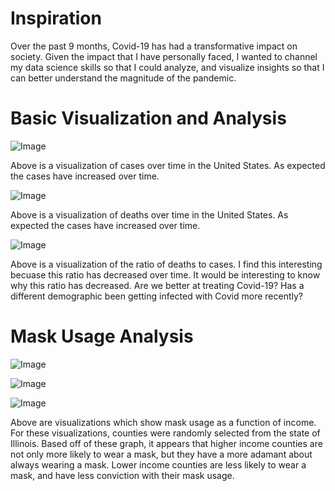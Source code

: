 <h1>Inspiration</h1>
 
<p>Over the past 9 months, Covid-19 has had a transformative impact on society. Given the impact that I have personally faced, I wanted to channel my data science skills so that I could analyze, and visualize insights so that I can better understand the magnitude of the pandemic.</p>

<h1>Basic Visualization and Analysis</h1>
<p><img alt="Image" title="icon" src="https://github.com/AbhikMahakul/Covid-Analysis/blob/main/Images/Basic%20Trends/casesovertime.png" /></p>
 
<p> Above is a visualization of cases over time in the United States. As expected the cases have increased over time. </p>


<p><img alt="Image" title="icon" src="https://github.com/AbhikMahakul/Covid-Analysis/blob/main/Images/Basic%20Trends/deathsovertime.png" /></p>


<p> Above is a visualization of deaths over time in the United States. As expected the cases have increased over time. </p>


<p><img alt="Image" title="icon" src="https://github.com/AbhikMahakul/Covid-Analysis/blob/main/Images/Basic%20Trends/deathratio.png" /></p>

<p> Above is a visualization of the ratio of deaths to cases. I find this interesting becuase this ratio has decreased over time. It would be interesting to know why this ratio has decreased. Are we better at treating Covid-19? Has a different demographic been getting infected with Covid more recently? </p>

<h1>Mask Usage Analysis</h1>


<p><img alt="Image" title="icon" src="https://github.com/AbhikMahakul/Covid-Analysis/blob/main/Images/Mask%20Usage/AlwaysWearsMask.png" /></p>

<p><img alt="Image" title="icon" src="https://github.com/AbhikMahakul/Covid-Analysis/blob/main/Images/Mask%20Usage/Never.png" /></p>

<p><img alt="Image" title="icon" src="https://github.com/AbhikMahakul/Covid-Analysis/blob/main/Images/Mask%20Usage/SometimesWearsAMask.png" /></p>

<p> Above are visualizations which show mask usage as a function of income. For these visualizations, counties were randomly selected from the state of Illinois. Based off of these graph, it appears that higher income counties are not only more likely to wear a mask, but they have a more adamant about always wearing a mask. Lower income counties are less likely to wear a mask, and have less conviction with their mask usage.  </p>
